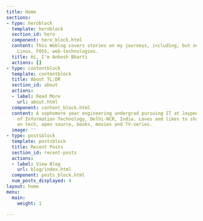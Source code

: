 ```yaml
---
title: Home
sections:
- type: heroblock
  template: heroblock
  section_id: hero
  component: hero_block.html
  content: This Weblog covers stories on my journeys, including, but not limited to,
    Linux, FOSS, web-technologies.
  title: Hi, I'm Ankesh Bharti
  actions: []
- type: contentblock
  template: contentblock
  title: About TL;DR
  section_id: about
  actions:
  - label: Read More
    url: about.html
  component: content_block.html
  content: A sophomore year engineering undergrad pursuing IT at Jaypee Institute
    of Information Technology, Delhi-NCR, India. Loves and likes to share thoughts
    on tech, open source, books, movies and TV-series.
  image: ''
- type: postsblock
  template: postsblock
  title: Recent Posts
  section_id: recent-posts
  actions:
  - label: View Blog
    url: blog/index.html
  component: posts_block.html
  num_posts_displayed: 4
layout: home
menu:
  main:
    weight: 1

---
```

